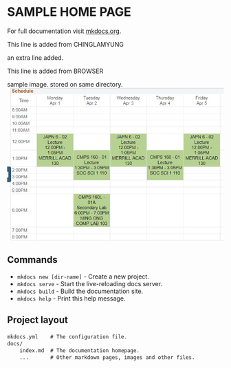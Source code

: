# SAMPLE HOME PAGE

For full documentation visit [mkdocs.org](https://mkdocs.org).

This line is added from CHINGLAMYUNG

an extra line added.

This line is added from BROWSER

sample image. stored on same directory.
![](./schedule.jpg)


## Commands

* `mkdocs new [dir-name]` - Create a new project.
* `mkdocs serve` - Start the live-reloading docs server.
* `mkdocs build` - Build the documentation site.
* `mkdocs help` - Print this help message.

## Project layout

    mkdocs.yml    # The configuration file.
    docs/
        index.md  # The documentation homepage.
        ...       # Other markdown pages, images and other files.
